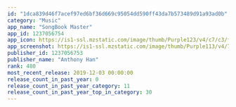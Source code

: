 ```yaml
---
id: "1dca839d46f7acef97ed6bf36d669c95054dd590ff43da7b573489d91a93ad0b"
category: "Music"
app_name: "SongBook Master"
app_id: 1237056754
app_icon: https://is1-ssl.mzstatic.com/image/thumb/Purple123/v4/c7/c3/f8/c7c3f810-6391-275c-9ff9-c149cbd55d03/AppIcon-0-1x_U007emarketing-0-0-85-220-5.png/1024x1024bb.png
app_screenshot: https://is1-ssl.mzstatic.com/image/thumb/Purple113/v4/7b/6e/77/7b6e7794-5553-0a0d-ed2b-1eb5188acf0e/pr_source.png/1242x2688bb.png
publisher_id: 1237056753
publisher_name: "Anthony Han"
rank: 480
most_recent_release: 2019-12-03 00:00:00
release_count_in_past_year: 0
release_count_in_past_year_category: 11
release_count_in_past_year_top_in_category: 30
---
```

